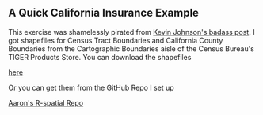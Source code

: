 

## A Quick California Insurance Example

This exercise was shamelessly pirated from [Kevin Johnson's badass post](http://www.kevjohnson.org/making-maps-in-r/). I got shapefiles for Census Tract Boundaries and California County Boundaries from the Cartographic Boundaries aisle of the Census Bureau's TIGER Products Store.  You can download the shapefiles 

[here](http://www.census.gov/geo/maps-data/data/tiger-cart-boundary.html)  

Or you can get them from the GitHub Repo I set up

[Aaron's R-spatial Repo]()

